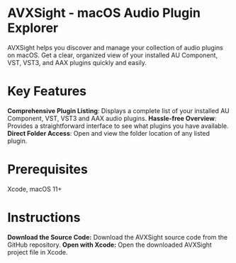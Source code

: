 # AVXSight - macOS Audio Plugin Explorer

AVXSight helps you discover and manage your collection of audio plugins on macOS. Get a clear, organized view of your installed AU Component, VST, VST3, and AAX plugins quickly and easily.

# Key Features

**Comprehensive Plugin Listing**: Displays a complete list of your installed AU Component, VST, VST3 and AAX audio plugins.
**Hassle-free Overview**: Provides a straightforward interface to see what plugins you have available.
**Direct Folder Access**: Open and view the folder location of any listed plugin.

# Prerequisites

Xcode, macOS 11+

# Instructions

**Download the Source Code:** Download the AVXSight source code from the GitHub repository.
**Open with Xcode:** Open the downloaded AVXSight project file in Xcode.
